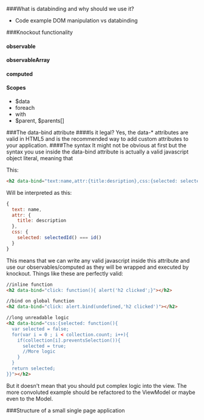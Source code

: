 ###What is databinding and why should we use it?
* Code example DOM manipulation vs databinding

###Knockout functionality
#### observable
#### observableArray
#### computed
#### Scopes
* $data
* foreach
* with
* $parent, $parents[]

###The data-bind attribute
####Is it legal?
Yes, the data-* attributes are valid in HTML5 and is the recommended way to add custom attributes to your application.
####The syntax
It might not be obvious at first but the syntax you use inside the data-bind attribute is actually a valid javascript object literal, meaning that

This:
```html
<h2 data-bind="text:name,attr:{title:desription},css:{selected: selectedId() === id()}"></h2>
```
Will be interpreted as this:
```javascript
{
  text: name,
  attr: {
    title: description
  },
  css: {
    selected: selectedId() === id()
  }
}
```

This means that we can write any valid javascript inside this attribute and use our observables/computed as they will be wrapped and executed by knockout. Things like these are perfectly valid:
```html
//inline function
<h2 data-bind="click: function(){ alert('h2 clicked';}"></h2>

//bind on global function
<h2 data-bind="click: alert.bind(undefined,'h2 clicked')"></h2>

//long unreadable logic
<h2 data-bind="css:{selected: function(){
  var selected = false;
  for(var i = 0 ; i < collection.count; i++){
    if(collection[i].preventsSelection()){
      selected = true;
      //More logic
    }
  }
  return selected;
}}"></h2>
```
But it doesn't mean that you should put complex logic into the view. The more convoluted example should be refactored to the ViewModel or maybe even to the Model.

###Structure of a small single page application
